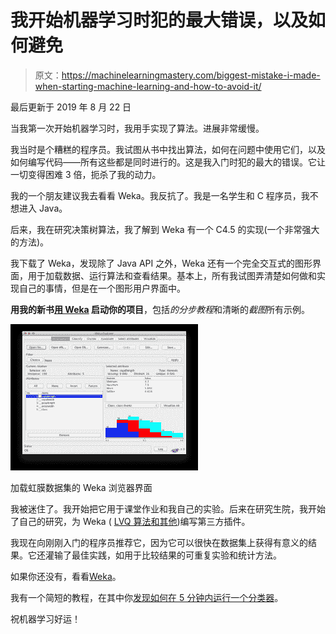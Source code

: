 # 我开始机器学习时犯的最大错误，以及如何避免

> 原文：<https://machinelearningmastery.com/biggest-mistake-i-made-when-starting-machine-learning-and-how-to-avoid-it/>

最后更新于 2019 年 8 月 22 日

当我第一次开始机器学习时，我用手实现了算法。进展非常缓慢。

我当时是个糟糕的程序员。我试图从书中找出算法，如何在问题中使用它们，以及如何编写代码——所有这些都是同时进行的。这是我入门时犯的最大的错误。它让一切变得困难 3 倍，扼杀了我的动力。

我的一个朋友建议我去看看 Weka。我反抗了。我是一名学生和 C 程序员，我不想进入 Java。

后来，我在研究决策树算法，我了解到 Weka 有一个 C4.5 的实现(一个非常强大的方法)。

我下载了 Weka，发现除了 Java API 之外，Weka 还有一个完全交互式的图形界面，用于加载数据、运行算法和查看结果。基本上，所有我试图弄清楚如何做和实现自己的事情，但是在一个图形用户界面中。

**用我的新书[用 Weka](https://machinelearningmastery.com/machine-learning-mastery-weka/) 启动你的项目**，包括*的分步教程*和清晰的*截图*所有示例。

[![Weka Explorer Interface with the Iris dataset loaded](img/864dc1ea6a777ac55c1be13bcb543f86.png)](https://machinelearningmastery.com/wp-content/uploads/2014/02/weka-explorer.png)

加载虹膜数据集的 Weka 浏览器界面

我被迷住了。我开始把它用于课堂作业和我自己的实验。后来在研究生院，我开始了自己的研究，为 Weka ( [LVQ 算法和其他](http://wekaclassalgos.sourceforge.net/))编写第三方插件。

我现在向刚刚入门的程序员推荐它，因为它可以很快在数据集上获得有意义的结果。它还灌输了最佳实践，如用于比较结果的可重复实验和统计方法。

如果你还没有，看看[Weka](https://machinelearningmastery.com/what-is-the-weka-machine-learning-workbench/ "What is the Weka Machine Learning Workbench")。

我有一个简短的教程，在其中你[发现如何在 5 分钟内运行一个分类器](https://machinelearningmastery.com/how-to-run-your-first-classifier-in-weka/ "How to Run Your First Classifier in Weka")。

祝机器学习好运！
